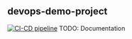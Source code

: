 ## devops-demo-project
[![CI-CD pipeline](https://github.com/wood-brandon/devops-demo-project/workflows/CI/badge.svg)](https://github.com/wood-brandon/devops-demo-project/actions/workflows/ci-cd-pipeline.yml)
TODO: Documentation
